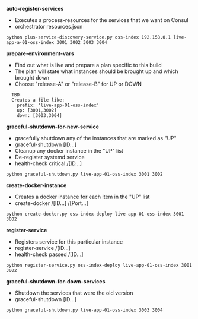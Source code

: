 
**auto-register-services**

- Executes a process-resources for the services that we want on Consul
- orchestrator resources.json

````
python plus-service-discovery-service.py oss-index 192.158.0.1 live-app-a-01-oss-index 3001 3002 3003 3004
````

**prepare-environment-vars**

- Find out what is live and prepare a plan specific to this build
- The plan will state what instances should be brought up and which brought down
- Choose "release-A" or "release-B" for UP or DOWN

````
  TBD
  Creates a file like:
    prefix: 'live-app-01-oss-index'
    up: [3001,3002]
    down: [3003,3004]
````

**graceful-shutdown-for-new-service**

- gracefully shutdown any of the instances that are marked as "UP"
- graceful-shutdown \[ID...]
- Cleanup any docker instance in the "UP" list
- De-register systemd service
- health-check critical /[ID...]

````
python graceful-shutdown.py live-app-01-oss-index 3001 3002
````

**create-docker-instance**

- Creates a docker instance for each item in the "UP" list
- create-docker /[ID...] /[Port...]

````
python create-docker.py oss-index-deploy live-app-01-oss-index 3001 3002
````

**register-service**

- Registers service for this particular instance
- register-service /[ID...]
- health-check passed /[ID...]

````
python register-service.py oss-index-deploy live-app-01-oss-index 3001 3002
````

**graceful-shutdown-for-down-services**

- Shutdown the services that were the old version
- graceful-shutdown \[ID...]

````
python graceful-shutdown.py live-app-01-oss-index 3003 3004
````
